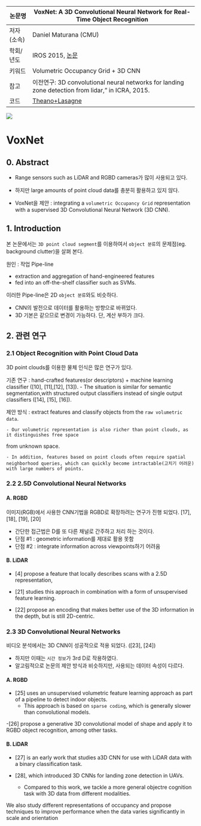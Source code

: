 |논문명|VoxNet: A 3D Convolutional Neural Network for Real-Time Object Recognition
|-|-|
|저자(소속)|Daniel Maturana (CMU)|
|학회/년도| IROS 2015, [논문](http://ieeexplore.ieee.org/document/7353481/)|
|키워드|Volumetric Occupancy Grid + 3D CNN |
|참고|이전연구: 3D convolutional neural networks for landing zone detection from lidar,” in ICRA, 2015.|
|코드|[Theano+Lasagne](https://github.com/dimatura/voxnet)|

![](http://i.imgur.com/yXb89IB.png)

# VoxNet

## 0. Abstract 

- Range sensors such as LiDAR and RGBD cameras가 많이 사용되고 있다. 

- 하지만 large amounts of point cloud data를 충분히 활용하고 있지 않다. 

- VoxNet을 제안 : integrating a `volumetric Occupancy Grid` representation with a supervised 3D Convolutional Neural Network (3D CNN).

## 1. Introduction 


본 논문에서는 `3D point cloud segment`를 이용하여서 `object 분류`의 문제점(eg. background clutter)을 살펴 본다. 

원인 : 작업 Pipe-line
- extraction and aggregation of hand-engineered features
- fed into an off-the-shelf classifier such as SVMs.

이러한 Pipe-line은 2D `object 분류`와도 비슷하다. 
- CNN의 발전으로 데이터를 활용하는 방향으로 바뀌었다. 
- 3D 기본은 같으므로 변경이 가능하다. 단, 계산 부하가 크다. 

## 2. 관련 연구 

### 2.1 Object Recognition with Point Cloud Data

3D point clouds를 이용한 물체 인식은 많은 연구가 있다. 

기존 연구 : hand-crafted features(or descriptors) + machine learning classifier ([10], [11],[12], [13]). 
    - The situation is similar for semantic segmentation,with structured output classifiers instead of single output classifiers ([14], [15], [16]). 

제안 방식 : extract features and classify objects from the `raw volumetric data`. 

    - Our volumetric representation is also richer than point clouds, as it distinguishes free space
from unknown space. 

    - In addition, features based on point clouds often require spatial neighborhood queries, which can quickly become intractable(고치기 어려운) with large numbers of points.
    
    
### 2.2 2.5D Convolutional Neural Networks

#### A. RGBD

이미지(RGB)에서 사용한 CNN기법을 RGBD로 확장하려는 연구가 진행 되었다. [17], [18], [19], [20]
- 간단한 접근법은 D를 또 다른 채널로 간주하고 처리 하는 것이다. 
- 단점 #1 : geometric information를 제대로 활용 못함 
- 단점 #2 : integrate information across viewpoints하기 어려움 

#### B. LiDAR

- [4] propose a feature that locally describes scans with a 2.5D representation, 

- [21] studies this approach in combination with a form of unsupervised feature learning. 

- [22] propose an encoding that makes better use of the 3D information in the depth, but is still 2D-centric. 

### 2.3 3D Convolutional Neural Networks

비디오 분석에서는 3D CNN이 성공적으로 적용 되었다. ([23], [24])
- 하지만 이때는 `시간 정보`가 3rd D로 작용하였다. 
- 알고림적으로 논문의 제안 방식과 비슷하지만, 사용되는 데이터 속성이 다르다. 

#### A. RGBD

- [25] uses an unsupervised volumetric feature learning approach as part of a pipeline to detect indoor objects. 
    - This approach is based on `sparse coding`, which is generally slower than convolutional models. 

-[26] propose a generative 3D convolutional model of shape and apply it to RGBD object recognition, among other tasks. 

#### B. LiDAR 

- [27] is an early work that studies a3D CNN for use with LiDAR data with a binary classification task. 

- [28], which introduced 3D CNNs for landing zone detection in UAVs. 
    - Compared to this work, we tackle a more general objectre cognition task with 3D data from different modalities. 

We also study different representations of occupancy and propose techniques to improve performance when the data varies significantly in scale and orientation

